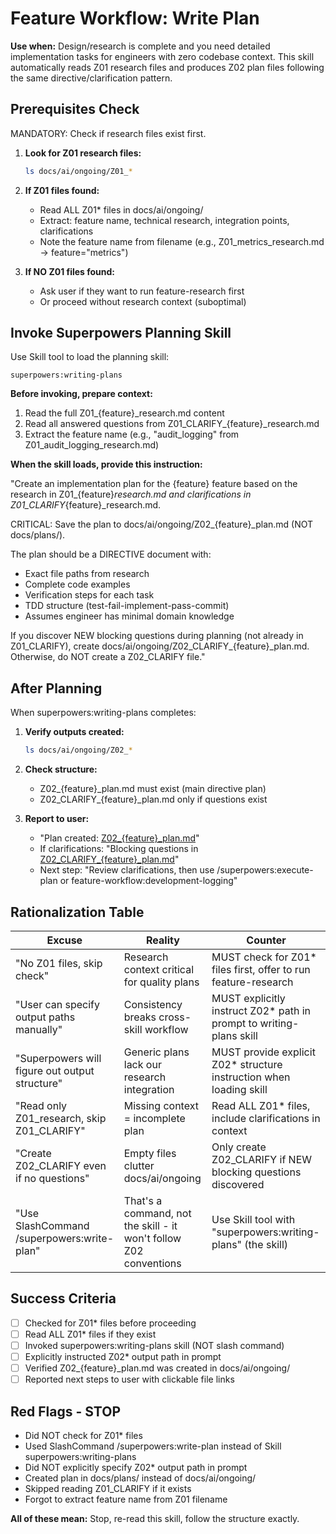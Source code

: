 # Feature Workflow: Write Plan

**Use when:** Design/research is complete and you need detailed implementation tasks for engineers with zero codebase context. This skill automatically reads Z01 research files and produces Z02 plan files following the same directive/clarification pattern.

## Prerequisites Check

MANDATORY: Check if research files exist first.

1. **Look for Z01 research files:**
   ```bash
   ls docs/ai/ongoing/Z01_*
   ```

2. **If Z01 files found:**
   - Read ALL Z01* files in docs/ai/ongoing/
   - Extract: feature name, technical research, integration points, clarifications
   - Note the feature name from filename (e.g., Z01_metrics_research.md → feature="metrics")

3. **If NO Z01 files found:**
   - Ask user if they want to run feature-research first
   - Or proceed without research context (suboptimal)

## Invoke Superpowers Planning Skill

Use Skill tool to load the planning skill:

```
superpowers:writing-plans
```

**Before invoking, prepare context:**
1. Read the full Z01_{feature}_research.md content
2. Read all answered questions from Z01_CLARIFY_{feature}_research.md
3. Extract the feature name (e.g., "audit_logging" from Z01_audit_logging_research.md)

**When the skill loads, provide this instruction:**

"Create an implementation plan for the {feature} feature based on the research in Z01_{feature}_research.md and clarifications in Z01_CLARIFY_{feature}_research.md.

CRITICAL: Save the plan to docs/ai/ongoing/Z02_{feature}_plan.md (NOT docs/plans/).

The plan should be a DIRECTIVE document with:
- Exact file paths from research
- Complete code examples
- Verification steps for each task
- TDD structure (test-fail-implement-pass-commit)
- Assumes engineer has minimal domain knowledge

If you discover NEW blocking questions during planning (not already in Z01_CLARIFY), create docs/ai/ongoing/Z02_CLARIFY_{feature}_plan.md. Otherwise, do NOT create a Z02_CLARIFY file."

## After Planning

When superpowers:writing-plans completes:

1. **Verify outputs created:**
   ```bash
   ls docs/ai/ongoing/Z02_*
   ```

2. **Check structure:**
   - Z02_{feature}_plan.md must exist (main directive plan)
   - Z02_CLARIFY_{feature}_plan.md only if questions exist

3. **Report to user:**
   - "Plan created: [Z02_{feature}_plan.md](docs/ai/ongoing/Z02_{feature}_plan.md)"
   - If clarifications: "Blocking questions in [Z02_CLARIFY_{feature}_plan.md](docs/ai/ongoing/Z02_CLARIFY_{feature}_plan.md)"
   - Next step: "Review clarifications, then use /superpowers:execute-plan or feature-workflow:development-logging"

## Rationalization Table

| Excuse | Reality | Counter |
|--------|---------|---------|
| "No Z01 files, skip check" | Research context critical for quality plans | MUST check for Z01* files first, offer to run feature-research |
| "User can specify output paths manually" | Consistency breaks cross-skill workflow | MUST explicitly instruct Z02* path in prompt to writing-plans skill |
| "Superpowers will figure out output structure" | Generic plans lack our research integration | MUST provide explicit Z02* structure instruction when loading skill |
| "Read only Z01_research, skip Z01_CLARIFY" | Missing context = incomplete plan | Read ALL Z01* files, include clarifications in context |
| "Create Z02_CLARIFY even if no questions" | Empty files clutter docs/ai/ongoing | Only create Z02_CLARIFY if NEW blocking questions discovered |
| "Use SlashCommand /superpowers:write-plan" | That's a command, not the skill - it won't follow Z02 conventions | Use Skill tool with "superpowers:writing-plans" (the skill) |

## Success Criteria

- [ ] Checked for Z01* files before proceeding
- [ ] Read ALL Z01* files if they exist
- [ ] Invoked superpowers:writing-plans skill (NOT slash command)
- [ ] Explicitly instructed Z02* output path in prompt
- [ ] Verified Z02_{feature}_plan.md was created in docs/ai/ongoing/
- [ ] Reported next steps to user with clickable file links

## Red Flags - STOP

- Did NOT check for Z01* files
- Used SlashCommand /superpowers:write-plan instead of Skill superpowers:writing-plans
- Did NOT explicitly specify Z02* output path in prompt
- Created plan in docs/plans/ instead of docs/ai/ongoing/
- Skipped reading Z01_CLARIFY if it exists
- Forgot to extract feature name from Z01 filename

**All of these mean:** Stop, re-read this skill, follow the structure exactly.
